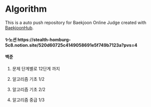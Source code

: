 # Algorithm
This is a auto push repository for Baekjoon Online Judge created with [BaekjoonHub](https://github.com/BaekjoonHub/BaekjoonHub).

<h4>✨노션</<h4>
https://stealth-homburg-5c8.notion.site/520d60725c4149058691e5f749b7123a?pvs=4

<h4>백준</h4>

  1. 문제 단계별로 12단계 까지
  
  2. 알고리즘 기초 1/2 
  
  3. 알고리즘 기초 2/2 
  
  4. 알고리즘 중급 1/3
